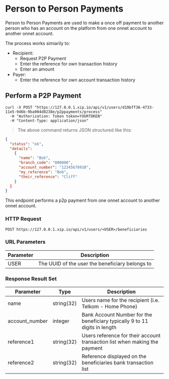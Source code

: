 # Person to Person Payments

Person to Person Payments are used to make a once off payment to another person
who has an account on the platform from one onnet account to another onnet
account.

The process works simiarily to:

 * Recipient:
    - Request P2P Payment
    - Enter the reference for own transaction history
    - Enter an amount
 * Payer:
    - Enter the reference for own account transaction history

## Perform a P2P Payment

```shell
curl -X POST "https://127.0.0.1.xip.io/api/v1/users/d19bff36-4733-11e5-946b-9ba904d8238e/p2ppayments/process"
  -H "Authorization: Token token=YOURTOKEN"
  -H "Content-Type: application/json"
```

> The above command returns JSON structured like this:

```json
{
  "status": "ok",
  "details":
    {
      "name": "Bob",
      "branch_code": "000000",
      "account_number": "12345678910",
      "my_reference": "Bob",
      "their_reference": "Cliff"
    }
  ]
}
```

This endpoint performs a p2p payment from one onnet account to another onnet account.

### HTTP Request

`POST https://127.0.0.1.xip.io/api/v1/users/<USER>/beneficiaries`

### URL Parameters

Parameter | Description
--------- | -----------
USER | The UUID of the user the beneficiary belongs to

### Response Result Set

Parameter | Type | Description
--------- | ---- | -----------
name      | string(32) | Users name for the recipient (i.e. Telkom - Home Phone)
account_number | integer | Bank Account Number for the beneficiary typically 9 to 11 digits in length
reference1 | string(32) | Users reference for their account transaction list when making the payment
reference2 | string(32) | Reference displayed on the beneficiaries bank transaction list
